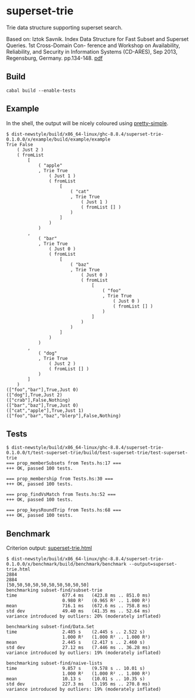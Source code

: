 # superset-trie

Trie data structure supporting superset search.

Based on: Iztok Savnik. Index Data Structure for Fast Subset and Superset Queries. 1st Cross-Domain Con-
ference and Workshop on Availability, Reliability, and Security in Information Systems (CD-ARES),
Sep 2013, Regensburg, Germany. pp.134-148. [pdf](978-3-642-40511-2_10_Chapter.pdf)

## Build

    cabal build --enable-tests

## Example

In the shell, the output will be nicely coloured using [pretty-simple](https://hackage.haskell.org/package/pretty-simple).

    $ dist-newstyle/build/x86_64-linux/ghc-8.8.4/superset-trie-0.1.0.0/x/example/build/example/example
    Trie False
        ( Just 2 )
        ( fromList
            [
                ( "apple"
                , Trie True
                    ( Just 1 )
                    ( fromList
                        [
                            ( "cat"
                            , Trie True
                                ( Just 1 )
                                ( fromList [] )
                            )
                        ]
                    )
                )
            ,
                ( "bar"
                , Trie True
                    ( Just 0 )
                    ( fromList
                        [
                            ( "baz"
                            , Trie True
                                ( Just 0 )
                                ( fromList
                                    [
                                        ( "foo"
                                        , Trie True
                                            ( Just 0 )
                                            ( fromList [] )
                                        )
                                    ]
                                )
                            )
                        ]
                    )
                )
            ,
                ( "dog"
                , Trie True
                    ( Just 2 )
                    ( fromList [] )
                )
            ]
        )
    (["foo","bar"],True,Just 0)
    (["dog"],True,Just 2)
    (["crab"],False,Nothing)
    (["bar","baz"],True,Just 0)
    (["cat","apple"],True,Just 1)
    (["foo","bar","baz","blerp"],False,Nothing)


## Tests

    $ dist-newstyle/build/x86_64-linux/ghc-8.8.4/superset-trie-0.1.0.0/t/test-superset-trie/build/test-superset-trie/test-superset-trie
    === prop_memberSubsets from Tests.hs:17 ===
    +++ OK, passed 100 tests.

    === prop_membership from Tests.hs:30 ===
    +++ OK, passed 100 tests.

    === prop_findVsMatch from Tests.hs:52 ===
    +++ OK, passed 100 tests.

    === prop_keysRoundTrip from Tests.hs:68 ===
    +++ OK, passed 100 tests.

## Benchmark

Criterion output: [superset-trie.html](superset-trie.html)

    $ dist-newstyle/build/x86_64-linux/ghc-8.8.4/superset-trie-0.1.0.0/x/benchmark/build/benchmark/benchmark --output=superset-trie.html
    2884
    2884
    [50,50,50,50,50,50,50,50,50,50]
    benchmarking subset-find/subset-trie
    time                 677.4 ms   (423.8 ms .. 851.0 ms)
                         0.980 R²   (0.965 R² .. 1.000 R²)
    mean                 716.1 ms   (672.6 ms .. 758.8 ms)
    std dev              49.40 ms   (41.35 ms .. 52.64 ms)
    variance introduced by outliers: 20% (moderately inflated)

    benchmarking subset-find/Data.Set
    time                 2.485 s    (2.445 s .. 2.522 s)
                         1.000 R²   (1.000 R² .. 1.000 R²)
    mean                 2.445 s    (2.417 s .. 2.460 s)
    std dev              27.12 ms   (7.446 ms .. 36.28 ms)
    variance introduced by outliers: 19% (moderately inflated)

    benchmarking subset-find/naive-lists
    time                 9.857 s    (9.578 s .. 10.01 s)
                         1.000 R²   (1.000 R² .. 1.000 R²)
    mean                 10.13 s    (10.01 s .. 10.35 s)
    std dev              227.3 ms   (3.195 ms .. 270.8 ms)
    variance introduced by outliers: 19% (moderately inflated)

